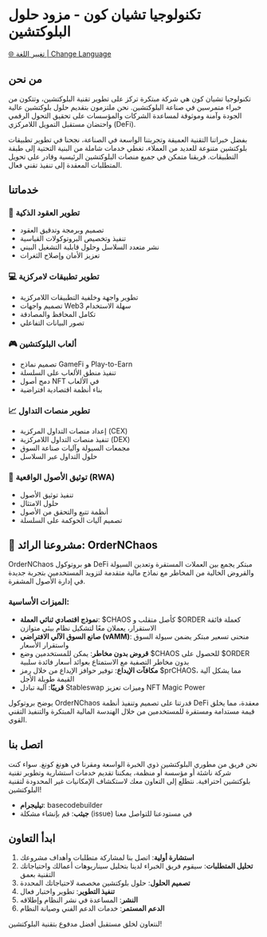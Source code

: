 # تكنولوجيا تشيان كون - مزود حلول البلوكتشين

[🌐 تغيير اللغة | Change Language](LANGUAGE.md)

## من نحن

تكنولوجيا تشيان كون هي شركة مبتكرة تركز على تطوير تقنية البلوكتشين، وتتكون من خبراء متمرسين في صناعة البلوكتشين. نحن ملتزمون بتقديم حلول بلوكتشين عالية الجودة وآمنة وموثوقة لمساعدة الشركات والمؤسسات على تحقيق التحول الرقمي واحتضان مستقبل التمويل اللامركزي (DeFi).

بفضل خبراتنا التقنية العميقة وتجربتنا الواسعة في الصناعة، نجحنا في تطوير تطبيقات بلوكتشين متنوعة للعديد من العملاء، تغطي خدمات شاملة من البنية التحتية إلى طبقة التطبيقات. فريقنا متمكن في جميع منصات البلوكتشين الرئيسية وقادر على تحويل المتطلبات المعقدة إلى تنفيذ تقني فعال.

## خدماتنا

### 🔗 تطوير العقود الذكية
- تصميم وبرمجة وتدقيق العقود
- تنفيذ وتخصيص البروتوكولات القياسية
- نشر متعدد السلاسل وحلول قابلية التشغيل البيني
- تعزيز الأمان وإصلاح الثغرات

### 💻 تطوير تطبيقات لامركزية
- تطوير واجهة وخلفية التطبيقات اللامركزية
- تصميم واجهات Web3 سهلة الاستخدام
- تكامل المحافظ والمصادقة
- تصور البيانات التفاعلي

### 🎮 ألعاب البلوكتشين
- تصميم نماذج GameFi و Play-to-Earn
- تنفيذ منطق الألعاب على السلسلة
- دمج أصول NFT في الألعاب
- بناء أنظمة اقتصادية افتراضية

### 📈 تطوير منصات التداول
- إعداد منصات التداول المركزية (CEX)
- تنفيذ منصات التداول اللامركزية (DEX)
- مجمعات السيولة وآليات صناعة السوق
- حلول التداول عبر السلاسل

### 🏢 توثيق الأصول الواقعية (RWA)
- تنفيذ توثيق الأصول
- حلول الامتثال
- أنظمة تتبع والتحقق من الأصول
- تصميم آليات الحوكمة على السلسلة

## 🌟 مشروعنا الرائد: OrderNChaos

OrderNChaos هو بروتوكول DeFi مبتكر يجمع بين العملات المستقرة وتعدين السيولة والقروض الخالية من المخاطر مع نماذج مالية متقدمة لتزويد المستخدمين بتجربة جديدة في إدارة الأصول المشفرة.

### الميزات الأساسية:
- **نموذج اقتصادي ثنائي العملة**: $CHAOS كأصل متقلب و $ORDER كعملة فائقة الاستقرار، يعملان معًا لتشكيل نظام بيئي متوازن
- **صانع السوق الآلي الافتراضي (vAMM)**: منحنى تسعير مبتكر يضمن سيولة السوق واستقرار الأسعار
- **قروض بدون مخاطر**: يمكن للمستخدمين وضع $CHAOS للحصول على $ORDER بدون مخاطر التصفية مع الاستمتاع بعوائد أسعار فائدة سلبية
- **مكافآت الإيداع**: توفير حوافز الإيداع من خلال رمز $prCHAOS، مما يشكل آلية القيمة طويلة الأجل
- **قريبًا**: آلية تبادل Stableswap وميزات تعزيز NFT Magic Power

يوضح بروتوكول OrderNChaos قدرتنا على تصميم وتنفيذ أنظمة DeFi معقدة، مما يخلق قيمة مستدامة ومستقرة للمستخدمين من خلال الهندسة المالية المبتكرة والتنفيذ التقني القوي.

## اتصل بنا

نحن فريق من مطوري البلوكتشين ذوي الخبرة الواسعة ومقرنا في هونغ كونغ. سواء كنت شركة ناشئة أو مؤسسة أو منظمة، يمكننا تقديم خدمات استشارية وتطوير تقنية بلوكتشين احترافية. نتطلع إلى التعاون معك لاستكشاف الإمكانيات غير المحدودة لتقنية البلوكتشين!

- **تيليجرام**: basecodebuilder
- **جيثب**: قم بإنشاء مشكلة (issue) في مستودعنا للتواصل معنا

## ابدأ التعاون

1. **استشارة أولية**: اتصل بنا لمشاركة متطلبات وأهداف مشروعك
2. **تحليل المتطلبات**: سيقوم فريق الخبراء لدينا بتحليل سيناريوهات أعمالك واحتياجاتك التقنية بعمق
3. **تصميم الحلول**: حلول بلوكتشين مخصصة لاحتياجاتك المحددة
4. **تنفيذ التطوير**: تطوير واختبار فعال
5. **النشر**: المساعدة في نشر النظام وإطلاقه
6. **الدعم المستمر**: خدمات الدعم الفني وصيانة النظام

لنتعاون لخلق مستقبل أفضل مدفوع بتقنية البلوكتشين! 